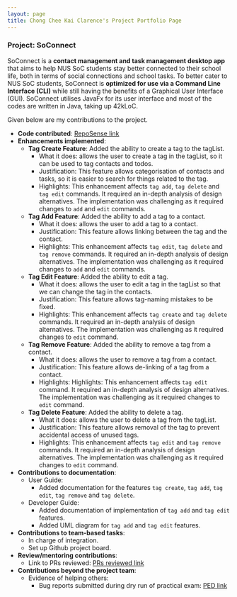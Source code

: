 ```yaml
---
layout: page
title: Chong Chee Kai Clarence's Project Portfolio Page
---
```


### Project: SoConnect

SoConnect is a **contact management and task management desktop app** that aims to help NUS SoC students stay better connected to their school life, both in terms of social connections and school tasks. To better cater to NUS SoC students, SoConnect is **optimized for use via a Command Line Interface (CLI)** while still having the benefits of a Graphical User Interface (GUI). SoConnect utilises JavaFx for its user interface and most of the codes are written in Java, taking up 42kLoC.

Given below are my contributions to the project.

* **Code contributed**: [RepoSense link](https://nus-cs2103-ay2223s1.github.io/tp-dashboard/?search=chongcheekaiclarence&breakdown=true)
* **Enhancements implemented**:
  * **Tag Create Feature**: Added the ability to create a tag to the tagList.
      * What it does: allows the user to create a tag in the tagList, so it can be used to tag contacts and todos.
      * Justification: This feature allows categorisation of contacts and tasks, so it is easier to search for things related to the tag.
      * Highlights: This enhancement affects `tag add`, `tag delete` and `tag edit` commands. It required an in-depth analysis of design alternatives. The implementation was challenging as it required changes to `add` and `edit` commands.
  * **Tag Add Feature**: Added the ability to add a tag to a contact.
      * What it does: allows the user to add a tag to a contact.
      * Justification: This feature allows linking between the tag and the contact.
      * Highlights: This enhancement affects `tag edit`, `tag delete` and `tag remove` commands. It required an in-depth analysis of design alternatives. The implementation was challenging as it required changes to `add` and `edit` commands.
  * **Tag Edit Feature**: Added the ability to edit a tag.
      * What it does: allows the user to edit a tag in the tagList so that we can change the tag in the contacts.
      * Justification: This feature allows tag-naming mistakes to be fixed.
      * Highlights: This enhancement affects `tag create` and `tag delete` commands. It required an in-depth analysis of design alternatives. The implementation was challenging as it required changes to `edit` command.
  * **Tag Remove Feature**: Added the ability to remove a tag from a contact.
      * What it does: allows the user to remove a tag from a contact.
      * Justification: This feature allows de-linking of a tag from a contact.
      * Highlights: Highlights: This enhancement affects `tag edit` command. It required an in-depth analysis of design alternatives. The implementation was challenging as it required changes to `edit` command.
  * **Tag Delete Feature**: Added the ability to delete a tag.
      * What it does: allows the user to delete a tag from the tagList.
      * Justification: This feature allows removal of the tag to prevent accidental access of unused tags.
      * Highlights: This enhancement affects `tag edit` and `tag remove` commands. It required an in-depth analysis of design alternatives. The implementation was challenging as it required changes to `edit` command.
* **Contributions to documentation**:
    * User Guide:
        * Added documentation for the features `tag create`, `tag add`, `tag edit`, `tag remove` and `tag delete`.
    * Developer Guide:
        * Added documentation of implementation of `tag add` and `tag edit` features.
        * Added UML diagram for `tag add` and `tag edit` features.
* **Contributions to team-based tasks**:
    * In charge of integration.
    * Set up Github project board.
* **Review/mentoring contributions**:
    * Link to PRs reviewed: [PRs reviewed link](https://github.com/AY2223S1-CS2103T-W15-1/tp/pulls?q=is%3Apr+is%3Aclosed+reviewed-by%3AChongCheeKaiClarence)
* **Contributions beyond the project team**:
    * Evidence of helping others:
        * Bug reports submitted during dry run of practical exam: [PED link](https://github.com/ChongCheeKaiClarence/ped/issues)
